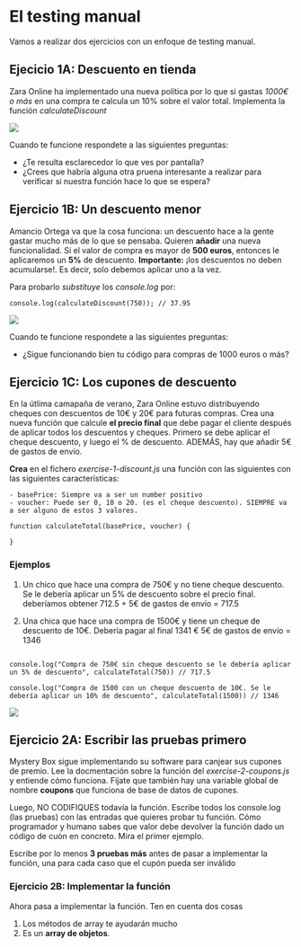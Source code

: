 # El testing manual

Vamos a realizar dos ejercicios con un enfoque de testing manual.

## Ejecicio 1A: Descuento en tienda

Zara Online ha implementado una nueva política por lo que si gastas *1000€ o más* en una compra te calcula un 10% sobre el valor total. Implementa la función _calculateDiscount_

![](https://oscarm.tinytake.com/media/16bfad0?filename=1728292684764_TinyTake07-10-2024-11-18-06_638638894884055784.png&sub_type=thumbnail_preview&type=attachment&width=1197&height=295)

Cuando te funcione respondete a las siguientes preguntas:

- ¿Te resulta esclarecedor lo que ves por pantalla?
- ¿Crees que habría alguna otra pruena interesante a realizar para verificar si nuestra función hace lo que se espera?

## Ejercicio 1B: Un descuento menor

Amancio Ortega va que la cosa funciona: un descuento hace a la gente gastar mucho más de lo que se pensaba. Quieren **añadir** una nueva funcionalidad. Si el valor de compra es mayor de **500 euros**, entonces le aplicaremos un **5%** de descuento. **Importante:** ¡los descuentos no deben acumularse!. Es decir, solo debemos aplicar uno a la vez.

Para probarlo _substituye_ los _console.log_ por:

```
console.log(calculateDiscount(750)); // 37.95
```

![](https://oscarm.tinytake.com/media/16bfa91?filename=1728292005690_TinyTake07-10-2024-11-06-49_638638888099553106.png&sub_type=thumbnail_preview&type=attachment&width=1195&height=204)

Cuando te funcione respondete a las siguientes preguntas:

- ¿Sigue funcionando bien tu código para compras de 1000 euros o más?

## Ejercicio 1C: Los cupones de descuento

En la útlima camapaña de verano, Zara Online estuvo distribuyendo cheques con descuentos de 10€ y 20€ para futuras compras. Crea una nueva función que calcule **el precio final** que debe pagar el cliente después de aplicar todos los descuentos y cheques. Primero se debe aplicar el cheque descuento, y luego el % de descuento. ADEMÁS, hay que añadir 5€ de gastos de envío.

**Crea** en el fichero  _exercise-1-discount.js_ una función con las siguientes con las siguientes características:

```
- basePrice: Siempre va a ser un number positivo
- voucher: Puede ser 0, 10 o 20. (es el cheque descuento). SIEMPRE va a ser alguno de estos 3 valores.

function calculateTotal(basePrice, voucher) {

}
```

### Ejemplos

1. Un chico que hace una compra de 750€ y no tiene cheque descuento. Se le debería aplicar un 5% de descuento sobre el precio final. deberíamos obtener 712.5 + 5€ de gastos de envío = 717.5 

2. Una chica que hace una compra de 1500€ y tiene un cheque de descuento de 10€. Debería pagar al final 1341 €  5€ de gastos de envío = 1346

```

console.log("Compra de 750€ sin cheque descuento se le debería aplicar un 5% de descuento", calculateTotal(750)) // 717.5

console.log("Compra de 1500 con un cheque descuento de 10€. Se le debería aplicar un 10% de descuento", calculateTotal(1500)) // 1346
```

![](https://oscarm.tinytake.com/media/16bfad0?filename=1728292684764_TinyTake07-10-2024-11-18-06_638638894884055784.png&sub_type=thumbnail_preview&type=attachment&width=1197&height=295)

## Ejercicio 2A: Escribir las pruebas primero

Mystery Box sigue implementando su software para canjear sus cupones de premio. Lee la docmentación sobre la función del _exercise-2-coupons.js_
y entiende cómo funciona. Fíjate que también hay una variable global de nombre **coupons** que funciona de base de datos de cupones.

Luego, NO CODIFIQUES todavía la función. Escribe todos los console.log (las pruebas) con las entradas que quieres probar tu función. Cómo programador y humano sabes que valor debe devolver la función dado un código de cuòn en concreto. Mira el primer ejemplo.

Escribe por lo menos **3 pruebas más** antes de pasar a implementar la función, una para cada caso que el cupón pueda ser inválido

### Ejercicio 2B: Implementar la función

Ahora pasa a implementar la función. Ten en cuenta dos cosas 

1. Los métodos de array te ayudarán mucho
2. Es un **array de objetos**. 